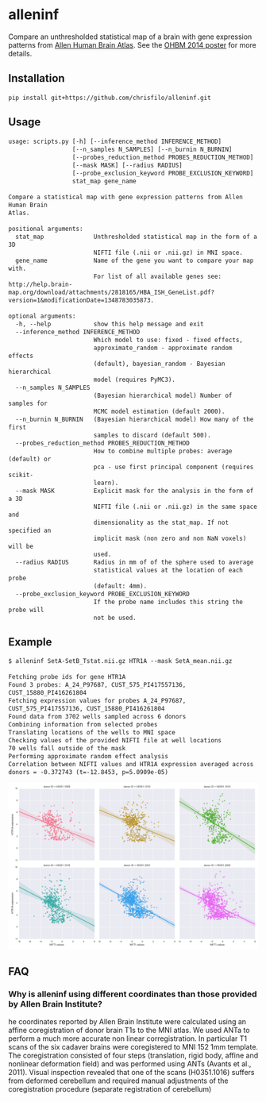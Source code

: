 alleninf
========

Compare an unthresholded statistical map of a brain with gene expression patterns from [Allen Human Brain Atlas](http://human.brain-map.org/). See the [OHBM 2014 poster](http://f1000research.com/posters/1097120) for more details.

Installation
------------

    pip install git+https://github.com/chrisfilo/alleninf.git

Usage
-----


	usage: scripts.py [-h] [--inference_method INFERENCE_METHOD]
	                  [--n_samples N_SAMPLES] [--n_burnin N_BURNIN]
	                  [--probes_reduction_method PROBES_REDUCTION_METHOD]
	                  [--mask MASK] [--radius RADIUS]
	                  [--probe_exclusion_keyword PROBE_EXCLUSION_KEYWORD]
	                  stat_map gene_name
	
	Compare a statistical map with gene expression patterns from Allen Human Brain
	Atlas.
	
	positional arguments:
	  stat_map              Unthresholded statistical map in the form of a 3D
	                        NIFTI file (.nii or .nii.gz) in MNI space.
	  gene_name             Name of the gene you want to compare your map with.
	                        For list of all available genes see: http://help.brain-map.org/download/attachments/2818165/HBA_ISH_GeneList.pdf?version=1&modificationDate=1348783035873.
	
	optional arguments:
	  -h, --help            show this help message and exit
	  --inference_method INFERENCE_METHOD
	                        Which model to use: fixed - fixed effects,
	                        approximate_random - approximate random effects
	                        (default), bayesian_random - Bayesian hierarchical
	                        model (requires PyMC3).
	  --n_samples N_SAMPLES
	                        (Bayesian hierarchical model) Number of samples for
	                        MCMC model estimation (default 2000).
	  --n_burnin N_BURNIN   (Bayesian hierarchical model) How many of the first
	                        samples to discard (default 500).
	  --probes_reduction_method PROBES_REDUCTION_METHOD
	                        How to combine multiple probes: average (default) or
	                        pca - use first principal component (requires scikit-
	                        learn).
	  --mask MASK           Explicit mask for the analysis in the form of a 3D
	                        NIFTI file (.nii or .nii.gz) in the same space and
	                        dimensionality as the stat_map. If not specified an
	                        implicit mask (non zero and non NaN voxels) will be
	                        used.
	  --radius RADIUS       Radius in mm of of the sphere used to average
	                        statistical values at the location of each probe
	                        (default: 4mm).
	  --probe_exclusion_keyword PROBE_EXCLUSION_KEYWORD
	                        If the probe name includes this string the probe will
	                        not be used.


Example
-------

    $ alleninf SetA-SetB_Tstat.nii.gz HTR1A --mask SetA_mean.nii.gz

    Fetching probe ids for gene HTR1A
    Found 3 probes: A_24_P97687, CUST_575_PI417557136, CUST_15880_PI416261804
    Fetching expression values for probes A_24_P97687, CUST_575_PI417557136, CUST_15880_PI416261804
    Found data from 3702 wells sampled across 6 donors
    Combining information from selected probes
    Translating locations of the wells to MNI space
    Checking values of the provided NIFTI file at well locations
    70 wells fall outside of the mask
    Performing approximate random effect analysis
    Correlation between NIFTI values and HTR1A expression averaged across donors = -0.372743 (t=-12.8453, p=5.0909e-05)
    
![alt tag](random_all_subjects.png)

FAQ
---

### Why is alleninf using different coordinates than those provided by Allen Brain Institute? ###
he coordinates reported by Allen Brain Institute were calculated using an affine coregistration of donor brain T1s to the MNI atlas. We used ANTa to perform a much more accurate non linear corregistration.
In particular T1 scans of the six cadaver brains were coregistered to MNI 152 1mm template. 
The coregistration consisted of four steps (translation, rigid body, affine and 
nonlinear deformation field) and was performed using ANTs (Avants et al., 
2011). Visual inspection revealed that one of the scans (H0351.1016) suffers 
from deformed cerebellum and required manual adjustments of the 
coregistration procedure (separate registration of cerebellum)
